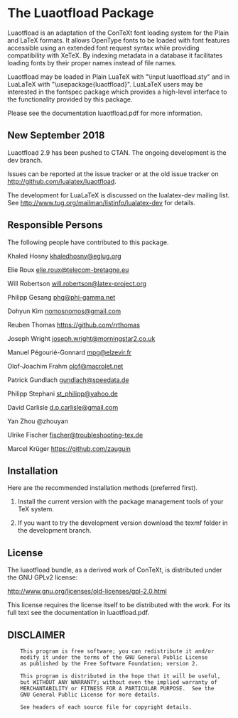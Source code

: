 # The Luaotfload Package

Luaotfload is an adaptation of the ConTeXt font loading system for the Plain
and LaTeX formats. It allows OpenType fonts to be loaded with font features
accessible using an extended font request syntax while providing compatibility
with XeTeX. By indexing metadata in a database it facilitates loading fonts by
their proper names instead of file names.

Luaotfload may be loaded in Plain LuaTeX with "\input luaotfload.sty" and in
LuaLaTeX with "\usepackage{luaotfload}". LuaLaTeX users may be interested in
the fontspec package which provides a high-level interface to the functionality
provided by this package.

Please see the documentation luaotfload.pdf for more information.

## New September 2018

Luaotfload 2.9 has been pushed to CTAN. The ongoing development is the dev branch. 
 
Issues can be reported at the issue tracker or at the old issue tracker on 
<http://github.com/lualatex/luaotfload>. 


The development for LuaLaTeX is discussed on the lualatex-dev mailing list. See
<http://www.tug.org/mailman/listinfo/lualatex-dev> for details.


## Responsible Persons

The following people have contributed to this package.

Khaled Hosny             <khaledhosny@eglug.org>

Elie Roux                <elie.roux@telecom-bretagne.eu>

Will Robertson           <will.robertson@latex-project.org>

Philipp Gesang           <phg@phi-gamma.net>

Dohyun Kim               <nomosnomos@gmail.com>

Reuben Thomas            <https://github.com/rrthomas>

Joseph Wright            <joseph.wright@morningstar2.co.uk>

Manuel Pégourié-Gonnard  <mpg@elzevir.fr>

Olof-Joachim Frahm       <olof@macrolet.net>

Patrick Gundlach         <gundlach@speedata.de>

Philipp Stephani         <st_philipp@yahoo.de>

David Carlisle           <d.p.carlisle@gmail.com>

Yan Zhou                 @zhouyan

Ulrike Fischer           <fischer@troubleshooting-tex.de>

Marcel Krüger            <https://github.com/zauguin> 

## Installation

Here are the recommended installation methods (preferred first).

1.  Install the current version with the package management tools of your TeX system. 

2.  If you want to try the development version download the texmf folder in the development branch. 


## License

The luaotfload bundle, as a derived work of ConTeXt, is distributed under the
GNU GPLv2 license:

   <http://www.gnu.org/licenses/old-licenses/gpl-2.0.html>

This license requires the license itself to be distributed with the work. For
its full text see the documentation in luaotfload.pdf.


##  DISCLAIMER

        This program is free software; you can redistribute it and/or
        modify it under the terms of the GNU General Public License
        as published by the Free Software Foundation; version 2.

        This program is distributed in the hope that it will be useful,
        but WITHOUT ANY WARRANTY; without even the implied warranty of
        MERCHANTABILITY or FITNESS FOR A PARTICULAR PURPOSE.  See the
        GNU General Public License for more details.

        See headers of each source file for copyright details.

